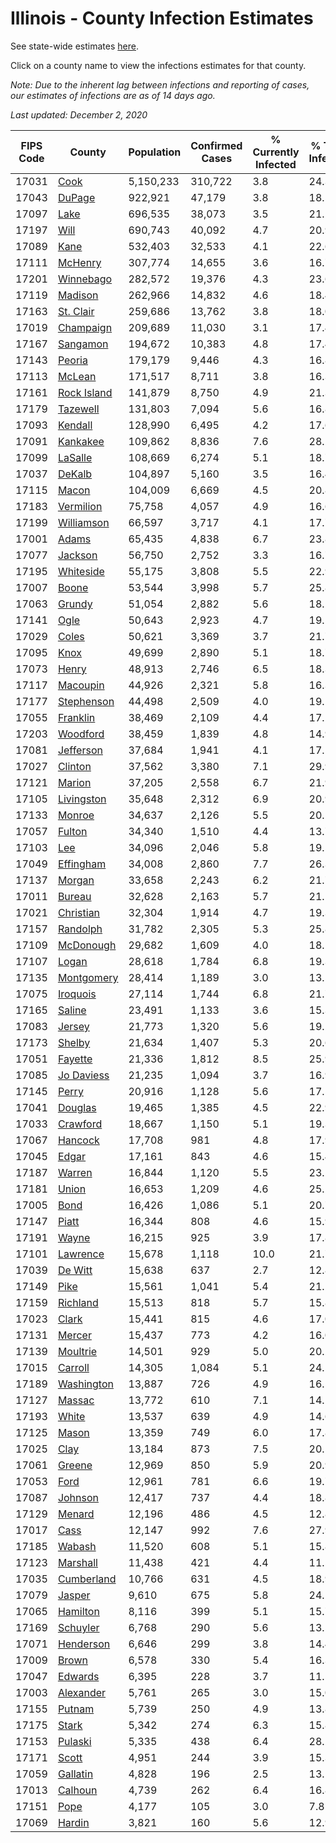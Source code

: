 # Illinois - County Infection Estimates

See state-wide estimates [here](/infections/us-il).

Click on a county name to view the infections estimates for that county.

*Note: Due to the inherent lag between infections and reporting of cases, our estimates of infections are as of 14 days ago.*

*Last updated: December 2, 2020*

|   FIPS Code |                     County |   Population |   Confirmed Cases |   % Currently Infected |   % Total Infected |
|-------------|----------------------------|--------------|-------------------|------------------------|--------------------|
|       17031 |               [Cook](cook) |    5,150,233 |           310,722 |                    3.8 |               24.3 |
|       17043 |           [DuPage](dupage) |      922,921 |            47,179 |                    3.8 |               18.5 |
|       17097 |               [Lake](lake) |      696,535 |            38,073 |                    3.5 |               21.2 |
|       17197 |               [Will](will) |      690,743 |            40,092 |                    4.7 |               20.9 |
|       17089 |               [Kane](kane) |      532,403 |            32,533 |                    4.1 |               22.6 |
|       17111 |         [McHenry](mchenry) |      307,774 |            14,655 |                    3.6 |               16.7 |
|       17201 |     [Winnebago](winnebago) |      282,572 |            19,376 |                    4.3 |               23.6 |
|       17119 |         [Madison](madison) |      262,966 |            14,832 |                    4.6 |               18.4 |
|       17163 |     [St. Clair](st.-clair) |      259,686 |            13,762 |                    3.8 |               18.0 |
|       17019 |     [Champaign](champaign) |      209,689 |            11,030 |                    3.1 |               17.4 |
|       17167 |       [Sangamon](sangamon) |      194,672 |            10,383 |                    4.8 |               17.4 |
|       17143 |           [Peoria](peoria) |      179,179 |             9,446 |                    4.3 |               16.8 |
|       17113 |           [McLean](mclean) |      171,517 |             8,711 |                    3.8 |               16.3 |
|       17161 | [Rock Island](rock-island) |      141,879 |             8,750 |                    4.9 |               21.3 |
|       17179 |       [Tazewell](tazewell) |      131,803 |             7,094 |                    5.6 |               16.8 |
|       17093 |         [Kendall](kendall) |      128,990 |             6,495 |                    4.2 |               17.6 |
|       17091 |       [Kankakee](kankakee) |      109,862 |             8,836 |                    7.6 |               28.2 |
|       17099 |         [LaSalle](lasalle) |      108,669 |             6,274 |                    5.1 |               18.7 |
|       17037 |           [DeKalb](dekalb) |      104,897 |             5,160 |                    3.5 |               16.4 |
|       17115 |             [Macon](macon) |      104,009 |             6,669 |                    4.5 |               20.8 |
|       17183 |     [Vermilion](vermilion) |       75,758 |             4,057 |                    4.9 |               16.6 |
|       17199 |   [Williamson](williamson) |       66,597 |             3,717 |                    4.1 |               17.7 |
|       17001 |             [Adams](adams) |       65,435 |             4,838 |                    6.7 |               23.8 |
|       17077 |         [Jackson](jackson) |       56,750 |             2,752 |                    3.3 |               16.7 |
|       17195 |     [Whiteside](whiteside) |       55,175 |             3,808 |                    5.5 |               22.9 |
|       17007 |             [Boone](boone) |       53,544 |             3,998 |                    5.7 |               25.8 |
|       17063 |           [Grundy](grundy) |       51,054 |             2,882 |                    5.6 |               18.2 |
|       17141 |               [Ogle](ogle) |       50,643 |             2,923 |                    4.7 |               19.5 |
|       17029 |             [Coles](coles) |       50,621 |             3,369 |                    3.7 |               21.7 |
|       17095 |               [Knox](knox) |       49,699 |             2,890 |                    5.1 |               18.7 |
|       17073 |             [Henry](henry) |       48,913 |             2,746 |                    6.5 |               18.3 |
|       17117 |       [Macoupin](macoupin) |       44,926 |             2,321 |                    5.8 |               16.3 |
|       17177 |   [Stephenson](stephenson) |       44,498 |             2,509 |                    4.0 |               19.1 |
|       17055 |       [Franklin](franklin) |       38,469 |             2,109 |                    4.4 |               17.2 |
|       17203 |       [Woodford](woodford) |       38,459 |             1,839 |                    4.8 |               14.9 |
|       17081 |     [Jefferson](jefferson) |       37,684 |             1,941 |                    4.1 |               17.1 |
|       17027 |         [Clinton](clinton) |       37,562 |             3,380 |                    7.1 |               29.9 |
|       17121 |           [Marion](marion) |       37,205 |             2,558 |                    6.7 |               21.9 |
|       17105 |   [Livingston](livingston) |       35,648 |             2,312 |                    6.9 |               20.9 |
|       17133 |           [Monroe](monroe) |       34,637 |             2,126 |                    5.5 |               20.5 |
|       17057 |           [Fulton](fulton) |       34,340 |             1,510 |                    4.4 |               13.7 |
|       17103 |                 [Lee](lee) |       34,096 |             2,046 |                    5.8 |               19.5 |
|       17049 |     [Effingham](effingham) |       34,008 |             2,860 |                    7.7 |               26.3 |
|       17137 |           [Morgan](morgan) |       33,658 |             2,243 |                    6.2 |               21.7 |
|       17011 |           [Bureau](bureau) |       32,628 |             2,163 |                    5.7 |               21.1 |
|       17021 |     [Christian](christian) |       32,304 |             1,914 |                    4.7 |               19.3 |
|       17157 |       [Randolph](randolph) |       31,782 |             2,305 |                    5.3 |               25.8 |
|       17109 |     [McDonough](mcdonough) |       29,682 |             1,609 |                    4.0 |               18.1 |
|       17107 |             [Logan](logan) |       28,618 |             1,784 |                    6.8 |               19.3 |
|       17135 |   [Montgomery](montgomery) |       28,414 |             1,189 |                    3.0 |               13.5 |
|       17075 |       [Iroquois](iroquois) |       27,114 |             1,744 |                    6.8 |               21.7 |
|       17165 |           [Saline](saline) |       23,491 |             1,133 |                    3.6 |               15.3 |
|       17083 |           [Jersey](jersey) |       21,773 |             1,320 |                    5.6 |               19.2 |
|       17173 |           [Shelby](shelby) |       21,634 |             1,407 |                    5.3 |               20.6 |
|       17051 |         [Fayette](fayette) |       21,336 |             1,812 |                    8.5 |               25.9 |
|       17085 |   [Jo Daviess](jo-daviess) |       21,235 |             1,094 |                    3.7 |               16.9 |
|       17145 |             [Perry](perry) |       20,916 |             1,128 |                    5.6 |               17.5 |
|       17041 |         [Douglas](douglas) |       19,465 |             1,385 |                    4.5 |               22.9 |
|       17033 |       [Crawford](crawford) |       18,667 |             1,150 |                    5.1 |               19.3 |
|       17067 |         [Hancock](hancock) |       17,708 |               981 |                    4.8 |               17.9 |
|       17045 |             [Edgar](edgar) |       17,161 |               843 |                    4.6 |               15.4 |
|       17187 |           [Warren](warren) |       16,844 |             1,120 |                    5.5 |               23.2 |
|       17181 |             [Union](union) |       16,653 |             1,209 |                    4.6 |               25.2 |
|       17005 |               [Bond](bond) |       16,426 |             1,086 |                    5.1 |               20.7 |
|       17147 |             [Piatt](piatt) |       16,344 |               808 |                    4.6 |               15.9 |
|       17191 |             [Wayne](wayne) |       16,215 |               925 |                    3.9 |               17.8 |
|       17101 |       [Lawrence](lawrence) |       15,678 |             1,118 |                   10.0 |               21.7 |
|       17039 |         [De Witt](de-witt) |       15,638 |               637 |                    2.7 |               12.8 |
|       17149 |               [Pike](pike) |       15,561 |             1,041 |                    5.4 |               21.2 |
|       17159 |       [Richland](richland) |       15,513 |               818 |                    5.7 |               15.8 |
|       17023 |             [Clark](clark) |       15,441 |               815 |                    4.6 |               17.0 |
|       17131 |           [Mercer](mercer) |       15,437 |               773 |                    4.2 |               16.0 |
|       17139 |       [Moultrie](moultrie) |       14,501 |               929 |                    5.0 |               20.2 |
|       17015 |         [Carroll](carroll) |       14,305 |             1,084 |                    5.1 |               24.5 |
|       17189 |   [Washington](washington) |       13,887 |               726 |                    4.9 |               16.5 |
|       17127 |           [Massac](massac) |       13,772 |               610 |                    7.1 |               14.1 |
|       17193 |             [White](white) |       13,537 |               639 |                    4.9 |               14.6 |
|       17125 |             [Mason](mason) |       13,359 |               749 |                    6.0 |               17.8 |
|       17025 |               [Clay](clay) |       13,184 |               873 |                    7.5 |               20.5 |
|       17061 |           [Greene](greene) |       12,969 |               850 |                    5.9 |               20.9 |
|       17053 |               [Ford](ford) |       12,961 |               781 |                    6.6 |               19.7 |
|       17087 |         [Johnson](johnson) |       12,417 |               737 |                    4.4 |               18.8 |
|       17129 |           [Menard](menard) |       12,196 |               486 |                    4.5 |               12.8 |
|       17017 |               [Cass](cass) |       12,147 |               992 |                    7.6 |               27.9 |
|       17185 |           [Wabash](wabash) |       11,520 |               608 |                    5.1 |               15.8 |
|       17123 |       [Marshall](marshall) |       11,438 |               421 |                    4.4 |               11.5 |
|       17035 |   [Cumberland](cumberland) |       10,766 |               631 |                    4.5 |               18.9 |
|       17079 |           [Jasper](jasper) |        9,610 |               675 |                    5.8 |               24.1 |
|       17065 |       [Hamilton](hamilton) |        8,116 |               399 |                    5.1 |               15.7 |
|       17169 |       [Schuyler](schuyler) |        6,768 |               290 |                    5.6 |               13.5 |
|       17071 |     [Henderson](henderson) |        6,646 |               299 |                    3.8 |               14.4 |
|       17009 |             [Brown](brown) |        6,578 |               330 |                    5.4 |               16.3 |
|       17047 |         [Edwards](edwards) |        6,395 |               228 |                    3.7 |               11.5 |
|       17003 |     [Alexander](alexander) |        5,761 |               265 |                    3.0 |               15.0 |
|       17155 |           [Putnam](putnam) |        5,739 |               250 |                    4.9 |               13.8 |
|       17175 |             [Stark](stark) |        5,342 |               274 |                    6.3 |               15.8 |
|       17153 |         [Pulaski](pulaski) |        5,335 |               438 |                    6.4 |               28.2 |
|       17171 |             [Scott](scott) |        4,951 |               244 |                    3.9 |               15.3 |
|       17059 |       [Gallatin](gallatin) |        4,828 |               196 |                    2.5 |               13.1 |
|       17013 |         [Calhoun](calhoun) |        4,739 |               262 |                    6.4 |               16.8 |
|       17151 |               [Pope](pope) |        4,177 |               105 |                    3.0 |                7.8 |
|       17069 |           [Hardin](hardin) |        3,821 |               160 |                    5.6 |               12.9 |